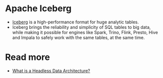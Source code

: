 # Apache Iceberg
- [Iceberg](https://iceberg.apache.org/) is a high-performance format for huge analytic tables. 
- Iceberg brings the reliability and simplicity of SQL tables to big data, while making it possible for engines like Spark, Trino, Flink, Presto, Hive and Impala to safely work with the same tables, at the same time.

# Read more
- [What is a Headless Data Architecture?](https://www.youtube.com/watch?v=dahs6jpCYQs)